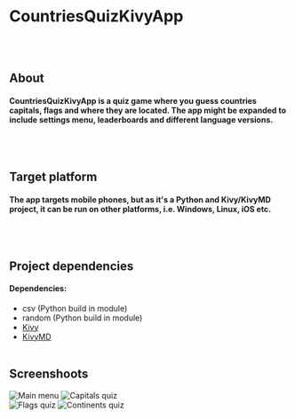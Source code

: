 # CountriesQuizKivyApp
<br/><br/>
## About
#### CountriesQuizKivyApp is a quiz game where you guess countries capitals, flags and where they are located. The app might be expanded to include settings menu, leaderboards and different language versions.
<br/><br/>
## Target platform
#### The app targets mobile phones, but as it's a Python and Kivy/KivyMD project, it can be run on other platforms, i.e. Windows, Linux, iOS etc. 
<br/><br/>
## Project dependencies
#### Dependencies:
- csv (Python build in module)<br/>
- random (Python build in module)<br/>
- [Kivy](https://kivy.org/#home)    
- [KivyMD](https://kivymd.readthedocs.io/en/latest/)
<br/><br/>
## Screenshoots
![Main menu](https://i.imgur.com/yNLpX7t.png?1)
![Capitals quiz](https://i.imgur.com/H5G9Jpq.png?1)
<br/>
![Flags quiz](https://i.imgur.com/DqIf3N3.png?1)
![Continents quiz](https://i.imgur.com/kRsVemY.png?1)
